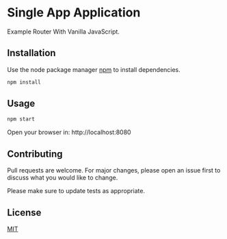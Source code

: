 # Single App Application

Example Router With Vanilla JavaScript.

## Installation

Use the node package manager [npm](https://nodejs.org/en/download/) to install dependencies.

```bash
npm install
```

## Usage

```bash
npm start
```

Open your browser in: http://localhost:8080

## Contributing
Pull requests are welcome. For major changes, please open an issue first to discuss what you would like to change.

Please make sure to update tests as appropriate.

## License
[MIT](https://choosealicense.com/licenses/mit/)
